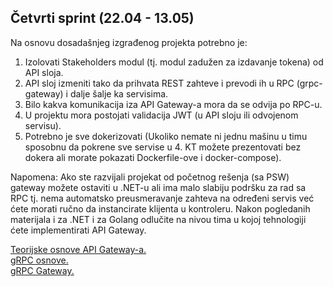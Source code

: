 ## Četvrti sprint (22.04 - 13.05)
Na osnovu dosadašnjeg izgrađenog projekta potrebno je:  
1. Izolovati Stakeholders modul (tj. modul zadužen za izdavanje tokena) od API sloja.  
2. API sloj izmeniti tako da prihvata REST zahteve i prevodi ih u RPC (grpc-gateway) i dalje šalje ka servisima.  
3. Bilo kakva komunikacija iza API Gateway-a mora da se odvija po RPC-u.  
4. U projektu mora postojati validacija JWT (u API sloju ili odvojenom servisu).  
4. Potrebno je sve dokerizovati (Ukoliko nemate ni jednu mašinu u timu sposobnu da pokrene sve servise u 4. KT možete prezentovati bez dokera ali morate pokazati Dockerfile-ove i docker-compose).

Napomena: Ako ste razvijali projekat od početnog rešenja (sa PSW) gateway možete ostaviti u .NET-u ali ima malo slabiju podršku za rad sa RPC tj. nema automatsko preusmeravanje zahteva na određeni servis već ćete morati ručno da instancirate klijenta u kontroleru. Nakon pogledanih materijala i za .NET i za Golang odlučite na nivou tima u kojoj tehnologiji ćete implementirati API Gateway.

<a href='https://github.com/lukaDoric/SOA/blob/main/S4/api-gateway.md'>Teorijske osnove API Gateway-a.</a>   
<a href='https://github.com/lukaDoric/SOA/blob/main/S4/rpc.md'>gRPC osnove.</a>  
<a href='https://github.com/lukaDoric/SOA/blob/main/S4/rpc-gateway.md'>gRPC Gateway.</a>  
